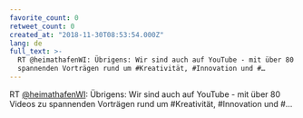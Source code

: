 ```yaml
---
favorite_count: 0
retweet_count: 0
created_at: "2018-11-30T08:53:54.000Z"
lang: de
full_text: >-
  RT @heimathafenWI: Übrigens: Wir sind auch auf YouTube - mit über 80 Videos zu
  spannenden Vorträgen rund um #Kreativität, #Innovation und #…
---
```


RT [@heimathafenWI](https://twitter.com/heimathafenWI): Übrigens: Wir sind auch
auf YouTube - mit über 80 Videos zu spannenden Vorträgen rund um #Kreativität,
#Innovation und #…
